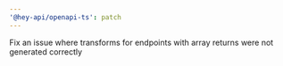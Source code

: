 ```yaml
---
'@hey-api/openapi-ts': patch
---
```


Fix an issue where transforms for endpoints with array returns were not generated correctly
